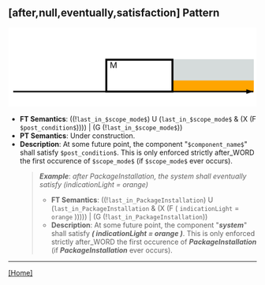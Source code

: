 ## [after,null,eventually,satisfaction] Pattern
![[after,null,eventually,satisfaction] Pattern](../../../_media/user-interface/examples/svgDiagrams/after_null_eventually_satisfaction.svg "[after,null,eventually,satisfaction] Pattern")
 * **FT Semantics**: ((!`last_in_$scope_mode$`) U (`last_in_$scope_mode$` & (X (F `$post_condition$`)))) | (G (!`last_in_$scope_mode$`))
 * **PT Semantics**: Under construction.
 * **Description**: At some future point, the component "`$component_name$`" shall satisfy `$post_condition$`. This is only enforced strictly after_WORD the first occurence of `$scope_mode$` (if `$scope_mode$` ever occurs).
   > **_Example_**: _after PackageInstallation,  the system shall eventually satisfy (indicationLight = orange)_   
   >  * **FT Semantics**: ((!`last_in_PackageInstallation`) U (`last_in_PackageInstallation` & (X (F ( `indicationLight` = `orange` ))))) | (G (!`last_in_PackageInstallation`))
   >  * **Description**: At some future point, the component "**_system_**" shall satisfy **_( indicationLight = orange )_**. This is only enforced strictly after_WORD the first occurence of **_PackageInstallation_** (if **_PackageInstallation_** ever occurs).
***
[[Home]](../semantics.md)